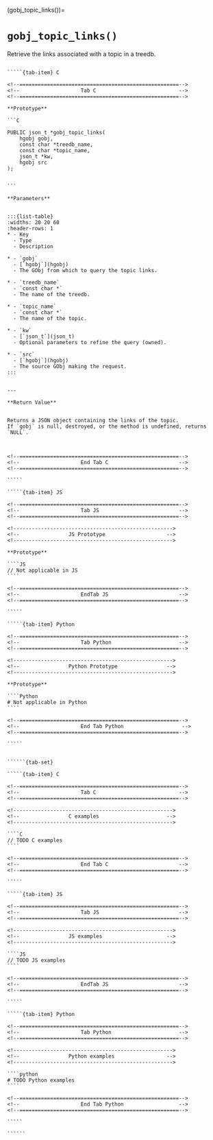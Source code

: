 

<!-- ============================================================== -->
(gobj_topic_links())=
# `gobj_topic_links()`
<!-- ============================================================== -->


Retrieve the links associated with a topic in a treedb.
        

<!------------------------------------------------------------>
<!--                    Prototypes                          -->
<!------------------------------------------------------------>

``````{tab-set}

`````{tab-item} C

<!--====================================================-->
<!--                    Tab C                           -->
<!--====================================================-->

**Prototype**

```C

PUBLIC json_t *gobj_topic_links(
    hgobj gobj,
    const char *treedb_name,
    const char *topic_name,
    json_t *kw,
    hgobj src
);
        

```

**Parameters**


:::{list-table}
:widths: 20 20 60
:header-rows: 1
* - Key
  - Type
  - Description

* - `gobj`
  - [`hgobj`](hgobj)
  - The GObj from which to query the topic links.

* - `treedb_name`
  - `const char *`
  - The name of the treedb.

* - `topic_name`
  - `const char *`
  - The name of the topic.

* - `kw`
  - [`json_t`](json_t)
  - Optional parameters to refine the query (owned).

* - `src`
  - [`hgobj`](hgobj)
  - The source GObj making the request.
:::
        

---

**Return Value**


Returns a JSON object containing the links of the topic.  
If `gobj` is null, destroyed, or the method is undefined, returns `NULL`.
        


<!--====================================================-->
<!--                    End Tab C                       -->
<!--====================================================-->

`````

`````{tab-item} JS

<!--====================================================-->
<!--                    Tab JS                          -->
<!--====================================================-->

<!---------------------------------------------------->
<!--                JS Prototype                    -->
<!---------------------------------------------------->

**Prototype**

````JS
// Not applicable in JS
````

<!--====================================================-->
<!--                    EndTab JS                       -->
<!--====================================================-->

`````

`````{tab-item} Python

<!--====================================================-->
<!--                    Tab Python                      -->
<!--====================================================-->

<!---------------------------------------------------->
<!--                Python Prototype                -->
<!---------------------------------------------------->

**Prototype**

````Python
# Not applicable in Python
````

<!--====================================================-->
<!--                    End Tab Python                   -->
<!--====================================================-->

`````

``````

<!------------------------------------------------------------>
<!--                    Examples                            -->
<!------------------------------------------------------------>

```````{dropdown} Examples

``````{tab-set}

`````{tab-item} C

<!--====================================================-->
<!--                    Tab C                           -->
<!--====================================================-->

<!---------------------------------------------------->
<!--                C examples                      -->
<!---------------------------------------------------->

````C
// TODO C examples
````

<!--====================================================-->
<!--                    End Tab C                       -->
<!--====================================================-->

`````

`````{tab-item} JS

<!--====================================================-->
<!--                    Tab JS                          -->
<!--====================================================-->

<!---------------------------------------------------->
<!--                JS examples                     -->
<!---------------------------------------------------->

````JS
// TODO JS examples
````

<!--====================================================-->
<!--                    EndTab JS                       -->
<!--====================================================-->

`````

`````{tab-item} Python

<!--====================================================-->
<!--                    Tab Python                      -->
<!--====================================================-->

<!---------------------------------------------------->
<!--                Python examples                 -->
<!---------------------------------------------------->

````python
# TODO Python examples
````

<!--====================================================-->
<!--                    End Tab Python                  -->
<!--====================================================-->

`````

``````

```````
